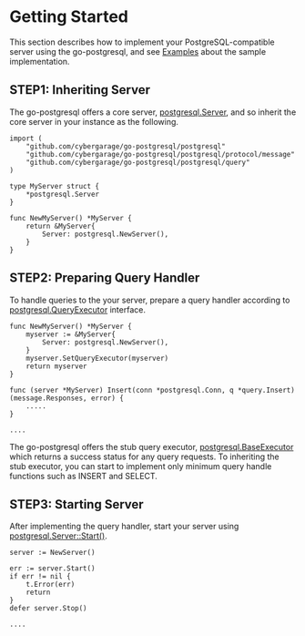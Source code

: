 # Getting Started

This section describes how to implement your PostgreSQL-compatible server using the go-postgresql, and see  [Examples](doc/examples.md) about the sample implementation.

## STEP1: Inheriting Server

The go-postgresql offers a core server, [postgresql.Server](../postgresql/server.go), and so inherit the core server in your instance as the following.

```
import (
	"github.com/cybergarage/go-postgresql/postgresql"
	"github.com/cybergarage/go-postgresql/postgresql/protocol/message"
	"github.com/cybergarage/go-postgresql/postgresql/query"
)

type MyServer struct {
	*postgresql.Server
}

func NewMyServer() *MyServer {
	return &MyServer{
		Server: postgresql.NewServer(),
	}
}
```

## STEP2: Preparing Query Handler

To handle queries to the your server, prepare a query handler according to [postgresql.QueryExecutor](../postgresql/executor.go) interface.

```
func NewMyServer() *MyServer {
	myserver := &MyServer{
		Server: postgresql.NewServer(),
	}
    myserver.SetQueryExecutor(myserver)
    return myserver
}

func (server *MyServer) Insert(conn *postgresql.Conn, q *query.Insert) (message.Responses, error) {
    .....
}

....
```

The go-postgresql offers the stub query executor, [postgresql.BaseExecutor](../postgresql/executor_base.go) which returns a success status for any query requests.
To inheriting the stub executor, you can start to implement only minimum query handle functions such as INSERT and SELECT.

## STEP3: Starting Server 

After implementing the query handler, start your server using  [postgresql.Server::Start()](../postgresql/server.go).

```
server := NewServer()

err := server.Start()
if err != nil {
	t.Error(err)
	return
}
defer server.Stop()

.... 
```
